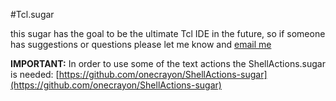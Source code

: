 #Tcl.sugar

this sugar has the goal to be the ultimate Tcl IDE in the future, so if someone has suggestions or questions please let me know and [email me](mailto:brosensteiner@gmail.com)

**IMPORTANT:** In order to use some of the text actions the ShellActions.sugar is needed:
[https://github.com/onecrayon/ShellActions-sugar](https://github.com/onecrayon/ShellActions-sugar)